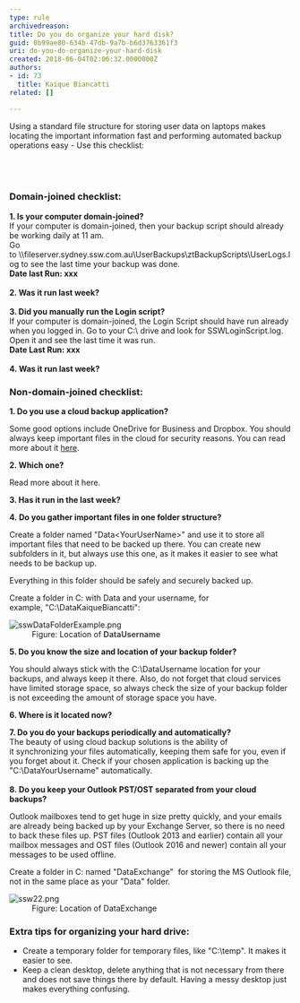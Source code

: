 ```yaml
---
type: rule
archivedreason: 
title: Do you do organize your hard disk?
guid: 0b99ae80-634b-47db-9a7b-b6d3763361f3
uri: do-you-do-organize-your-hard-disk
created: 2018-06-04T02:06:32.0000000Z
authors:
- id: 73
  title: Kaique Biancatti
related: []

---
```



​Using a standard file structure for storing user data on laptops makes locating the important information fast and performing automated backup operations easy - Use this checklist&#58; <br>​<br>
<br><excerpt class='endintro'></excerpt><br>
<div><h3 class="ssw15-rteElement-H3">Domain-joined checklist&#58;<br></h3></div><div class="greyBox"> 
   <strong>1. Is your computer domain-joined?</strong><br>If your computer is domain-joined, then your backup script should already be working daily at 11 am.&#160;<br>Go to&#160;\\fileserver.sydney.ssw.com.au\UserBackups\ztBackupScripts\UserLogs.log to see the last time your backup was done.&#160; <br><strong>Date last Run&#58; xxx&#160;</strong><br><br><strong>2. Was it run last week?</strong><br><br><strong>3. Did you manually run the Login script?</strong><br>If your computer is domain-joined, the Login Script should have run already when you logged in. Go to your C&#58;\ drive and look for SSWLoginScript.log. Open it and see the last time it was run.<br><strong>Date Last Run&#58; xxx</strong><br><br><strong>4.&#160;Was it run last week?</strong></div><h3 class="ssw15-rteElement-H3">Non-domain-joined checklist&#58;<br></h3><div class="greyBox"><p class="ssw15-rteElement-P"> 
      <b>1. Do you use a cloud backup application?</b></p><div><p class="ssw15-rteElement-P">Some good options include OneDrive for Business and Dropbox. You should always keep important files in the cloud for security reasons. You can read more about it <a href="/_layouts/15/FIXUPREDIRECT.ASPX?WebId=3dfc0e07-e23a-4cbb-aac2-e778b71166a2&amp;TermSetId=07da3ddf-0924-4cd2-a6d4-a4809ae20160&amp;TermId=68798bd6-a0fa-49ee-89ea-d4d0d11930f1">here</a>.<br></p><p class="ssw15-rteElement-P"> 
         <b>2. Which one?</b><br></p><p class="ssw15-rteElement-P">Read more about it&#160;here.<br></p><p class="ssw15-rteElement-P"> 
         <b>3. Has it run in the last week?</b><br></p><p class="ssw15-rteElement-P"> 
         <b>4.&#160;Do you gather important files in one folder structure?</b></p><p class="ssw15-rteElement-P">Create a folder named &quot;Data&lt;YourUserName&gt;&quot; and use it to store all important files that need to be backed up there. You can create new subfolders in it, but always use this one, as it makes it easier to see what needs to be backup up.<br></p><p class="ssw15-rteElement-P">Everything in this folder should be safely and securely backed up.<br></p><p class="ssw15-rteElement-P">Create a folder in C&#58; with Data and your username, for example,&#160;&quot;C&#58;\DataKaiqueBiancatti&quot;&#58;<br></p><dl class="image"><dt> <img src="/PublishingImages/sswDataFolderExample.png" alt="sswDataFolderExample.png" /> </dt><dd>Figure&#58; Location of&#160;<strong style="color&#58;#444444;">DataUsername&#160;</strong></dd></dl><p></p><p class="ssw15-rteElement-P"> 
         <b>5. Do you know the size and location of your backup folder?&#160;</b></p><p class="ssw15-rteElement-P">You should always stick with the C&#58;\DataUsername location for your backups, and always keep it there. Also, do not forget that cloud services have limited storage space, so always check the size of your backup folder is not exceeding the amount of storage space you have.&#160;</p><p class="ssw15-rteElement-P"> 
         <b>6. Where is it located now?</b><br></p><p class="ssw15-rteElement-P"> 
         <b>7. Do you do your backups periodically and automatically?</b><br>The beauty of using cloud backup solutions is the ability of it&#160;synchronizing&#160;your files automatically, keeping them safe for you, even if you forget about it. Check if your chosen application is backing up the &quot;C&#58;\DataYourUsername&quot; automatically.<br><br><b>8.&#160;Do you keep your Outlook PST/OST separated from your cloud backups?</b><br></p><p>Outlook mailboxes tend to get huge in size pretty quickly, and your emails are already being backed up by your Exchange Server, so there is no need to back these&#160;files up. PST files (Outlook&#160;2013 and earlier) contain all your mailbox messages and&#160;OST files (Outlook 2016 and newer) contain all your messages to be used offline.<br></p><p>Create a folder in C&#58; named &quot;DataExchange&quot;&#160; for storing the MS Outlook file, not in the same place as your &quot;Data&quot; folder.<br></p><dl class="image"><dt> <img src="/PublishingImages/ssw22.png" alt="ssw22.png" /> </dt><dd>Figure&#58; Location of DataExchange<br></dd></dl></div></div><h3 class="ssw15-rteElement-H3">​Extra tips for organizing your hard drive&#58;<br></h3><ul class="ssw15-rteElement-P"><li>Create a temporary folder for temporary files, like &quot;C&#58;\temp&quot;. It makes it easier to see.<br></li><li>Keep a clean desktop, delete anything that is not necessary from there and does not save things there by default. Having a messy desktop just makes everything confusing.<br></li></ul>


